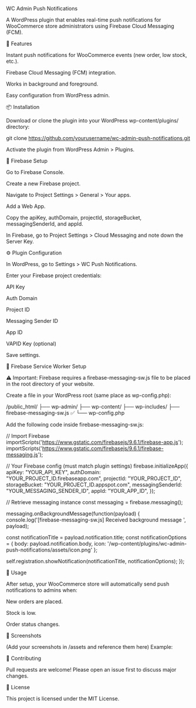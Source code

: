 WC Admin Push Notifications

A WordPress plugin that enables real-time push notifications for WooCommerce store administrators using Firebase Cloud Messaging (FCM).

🚀 Features

Instant push notifications for WooCommerce events (new order, low stock, etc.).

Firebase Cloud Messaging (FCM) integration.

Works in background and foreground.

Easy configuration from WordPress admin.

📦 Installation

Download or clone the plugin into your WordPress wp-content/plugins/ directory:

git clone https://github.com/yourusername/wc-admin-push-notifications.git


Activate the plugin from WordPress Admin > Plugins.

🔑 Firebase Setup

Go to Firebase Console.

Create a new Firebase project.

Navigate to Project Settings > General > Your apps.

Add a Web App.

Copy the apiKey, authDomain, projectId, storageBucket, messagingSenderId, and appId.

In Firebase, go to Project Settings > Cloud Messaging and note down the Server Key.

⚙️ Plugin Configuration

In WordPress, go to Settings > WC Push Notifications.

Enter your Firebase project credentials:

API Key

Auth Domain

Project ID

Messaging Sender ID

App ID

VAPID Key (optional)

Save settings.

📂 Firebase Service Worker Setup

⚠️ Important: Firebase requires a firebase-messaging-sw.js file to be placed in the root directory of your website.

Create a file in your WordPress root (same place as wp-config.php):

/public_html/
  ├── wp-admin/
  ├── wp-content/
  ├── wp-includes/
  ├── firebase-messaging-sw.js   ✅
  └── wp-config.php


Add the following code inside firebase-messaging-sw.js:

// Import Firebase
importScripts('https://www.gstatic.com/firebasejs/9.6.1/firebase-app.js');
importScripts('https://www.gstatic.com/firebasejs/9.6.1/firebase-messaging.js');

// Your Firebase config (must match plugin settings)
firebase.initializeApp({
  apiKey: "YOUR_API_KEY",
  authDomain: "YOUR_PROJECT_ID.firebaseapp.com",
  projectId: "YOUR_PROJECT_ID",
  storageBucket: "YOUR_PROJECT_ID.appspot.com",
  messagingSenderId: "YOUR_MESSAGING_SENDER_ID",
  appId: "YOUR_APP_ID",
});

// Retrieve messaging instance
const messaging = firebase.messaging();

messaging.onBackgroundMessage(function(payload) {
  console.log('[firebase-messaging-sw.js] Received background message ', payload);

  const notificationTitle = payload.notification.title;
  const notificationOptions = {
    body: payload.notification.body,
    icon: '/wp-content/plugins/wc-admin-push-notifications/assets/icon.png'
  };

  self.registration.showNotification(notificationTitle, notificationOptions);
});

🔔 Usage

After setup, your WooCommerce store will automatically send push notifications to admins when:

New orders are placed.

Stock is low.

Order status changes.

📸 Screenshots

(Add your screenshots in /assets and reference them here)
Example:


🤝 Contributing

Pull requests are welcome! Please open an issue first to discuss major changes.

📄 License

This project is licensed under the MIT License.
